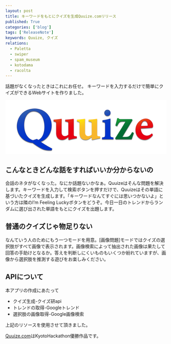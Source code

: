 ```yaml
---
layout: post
title: キーワードをもとにクイズを生成Quuize.comリリース
published: True
categories: ['blog']
tags: ['ReleaseNote']
keywords: Quuize, クイズ
relations:
  - Paletta
  - swiper
  - spam_museum
  - kotodama
  - racolta
---
```


話題がなくなったときはこれにお任せ。
キーワードを入力するだけで簡単にクイズができるWebサイトを作りました。

[<img src="/assets/img/blog_quuize_logo.png" class="image-center-small">](http://quuize.com/)

## こんなときどんな話をすればいいか分からないの

会話のネタがなくなった。なにか話題ないかなぁ。Quuizeはそんな問題を解決します。キーワードを入力して検索ボタンを押すだけで、Quuizeはその単語に基づいたクイズを生成します。「キーワードなんてすぐには思いつかないよ」という方は隣のI’m Feeling Luckyボタンをどうぞ。今日一日のトレンドからランダムに選び出された単語をもとにクイズを出題します。

## 普通のクイズじゃ物足りない

なんていう人のためにもう一つモードを用意。[画像問題]モードではクイズの選択肢がすべて画像で表示されます。画像検索によって抽出された画像は果たして回答の手助けとなるか。答えを判断しにくいものもいくつか紛れていますが、画像から選択肢を推測する遊びをお楽しみください。

## APIについて

本アプリの作成にあたって

* クイズ生成-クイズ研api
* トレンドの取得-Googleトレンド
* 選択肢の画像取得-Google画像検索

上記のリソースを使用させて頂きました。

[Quuize.com](http://quuize.com)はKyotoHackathon優勝作品です。
